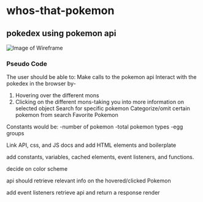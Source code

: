 # whos-that-pokemon
## pokedex using pokemon api

![Image of Wireframe](https://i.imgur.com/pnY9PHjh.jpg)

### Pseudo Code

The user should be able to:
Make calls to the pokemon api
Interact with the pokedex in the browser by-
1. Hovering over the different mons
2. Clicking on the different mons-taking you into more information on selected object
Search for specific pokemon
Categorize/omit certain pokemon from search 
Favorite Pokemon

Constants would be: 
-number of pokemon
-total pokemon types
-egg groups

Link API, css, and JS docs and add HTML elements and boilerplate

add  constants, variables, cached elements, event listeners, and functions.

decide on color scheme

api should retrieve relevant info on the hovered/clicked Pokemon

add event listeners
retrieve api and return a response
render